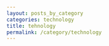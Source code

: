 ```yaml
---
layout: posts_by_category
categories: technology
title: tehnology
permalink: /category/technology
---
```


